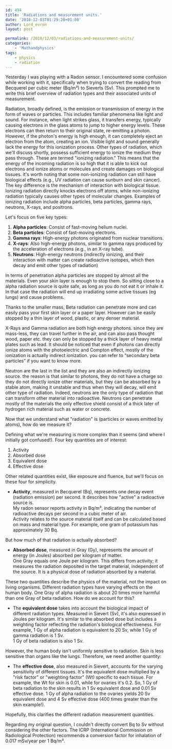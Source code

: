 ```yaml
---
id: 494
title: 'Radiations and measurement units.'
date: '2018-12-03T01:29:28+01:00'
author: Lord_evron
layout: post

permalink: /2018/12/03/radiations-and-measurement-units/
categories:
    - 'Mathandphysics'
tags:
    - physics
    - radiation
---
```


Yesterday I was playing with a Radon sensor. I encountered some confusion while working with it, specifically when trying to convert the reading from 
Becquerel per cubic meter (Bq/m³) to Sieverts (Sv). This prompted me to write this brief overview of radiation types and their associated units of measurement.


Radiation, broadly defined, is the emission or transmission of energy in the form of waves or particles. 
This includes familiar phenomena like light and sound.  For instance, when light strikes glass, it transfers energy, 
typically causing electrons in the glass atoms to jump to higher energy levels. These electrons can then return to their original state, 
re-emitting a photon. However, if the photon's energy is high enough, it can completely eject an electron from the atom, creating an ion. 
Visible light and sound generally lack the energy for this ionization process. Other types of radiation, which we'll discuss shortly, possess sufficient 
energy to ionize the medium they pass through. These are termed "ionizing radiation." This means that the energy of the incoming radiation is 
so high that it is able to kick out electrons and ionize atoms or molecules and create damages on biological tissues. 
it's worth noting that some non-ionizing radiation can still have biological effects (e.g., UV radiation can cause sunburn and skin cancer). 
The key difference is the mechanism of interaction with biological tissue. 
Ionizing radiation directly knocks electrons off atoms, while non-ionizing radiation typically causes other types of molecular changes.
Examples of ionizing radiation include alpha particles, beta particles, 
gamma rays, neutrons, X-rays, and positrons.


Let's focus on five key types:

1. **Alpha particles**: Consist of fast-moving helium nuclei.
2. **Beta particles**: Consist of fast-moving electrons.
3. **Gamma rays**: High-energy photons originated from nuclear transitions.
4. **X-rays**: Also high-energy photons, similar to gamma rays produced by the acceleration of electrons (e.g., in an X-ray tube).
5. **Neutrons**: High-energy neutrons (indirectly ionizing, and their interaction with matter can create radioactive isotopes, which then decay and emit other types of radiation)

In terms of penetration alpha particles are stopped by almost all the materials. Even your skin layer is enough to stop them. 
So sitting close to a alpha radiation source is quite safe, as long as you do not eat it or inhale it. 
In that case the radiation will end up irradiating some active tissues (eg lungs) and cause problems.

Thanks to the smaller mass, Beta radiation can penetrate more and can easily pass your first skin layer or a paper layer. 
However can be easily stopped by a thin layer of wood, plastic, or any denser material.

X-Rays and Gamma radiation are both high energy photons. since they are mass-less, they can travel further in the air, 
and can also pass thought wood, paper etc. they can only be stopped by a thick layer of heavy metal plates such as lead. 
It should be noticed that even if photons can directly ionize atoms with the photoelectric and Compton effect, mostly 
of the ionization is actually indirect ionization. you can refer to “secondary beta particles” if you want to know more.

Neutron are the last in the list and they are also an indirectly ionizing source. the reason is that similar to photons, 
they do not have a charge so they do not directly ionize other materials, but they can be absorbed by a stable atom, 
making it unstable and thus when they will decay, will emit other type of radiation. Indeed, neutrons are the only type of radiation 
that can transform other material into radioactive. Neutrons can penetrate mostly of the materials the only effective shield consist of a 
thick later of hydrogen rich material such as water or concrete.

Now that we understand what "radiation" is (particles or waves emitted by atoms), how do we measure it?

Defining what we're measuring is more complex than it seems (and where I initially got confused!).  Four key quantities are of interest:

1. Activity
2. Absorbed dose
3. Equivalent dose
4. Effective dose

Other related quantities exist, like exposure and fluence, but we'll focus on these four for simplicity.

- **Activity**, measured in Becquerel (Bq), represents one decay event (radiation emission) per second. It describes how "active" a radioactive source is.  
My radon sensor reports activity in Bq/m³, indicating the number of radioactive decays per second in a cubic meter of air.  
Activity relates to the source material itself and can be calculated based on mass and material type. For example, one gram of potassium has approximately 30 Bq.


But how much of that radiation is actually absorbed?

- **Absorbed dose**, measured in Gray (Gy), represents the amount of energy (in Joules) absorbed per kilogram of matter.  
One Gray equals one Joule per kilogram.  This differs from activity; it measures the radiation deposited in the target material, independent of the source. 
It is a physical dose of radiation absorbed by a material.

These two quantities describe the physics of the material, not the impact on living organisms. 
Different radiation types have varying effects on the human body. One Gray of alpha radiation is about 20 times more harmful than one Gray of beta radiation. 
How do we account for this?

- The **equivalent dose** takes into account the biological impact of different radiation types.  Measured in Sievert (Sv), 
it's also expressed in Joules per kilogram.  It's similar to the absorbed dose but includes a weighting factor reflecting 
the radiation's biological effectiveness. For example, 1 Gy of alpha radiation is equivalent to 20 Sv, while 1 Gy of gamma radiation is 1 Sv.  
1 Gy of beta radiation is also 1 Sv.


However, the human body isn't uniformly sensitive to radiation. Skin is less sensitive than organs like the lungs.  Therefore, we need another quantity:

- The **effective dose**, also measured in Sievert, accounts for the varying sensitivity of different tissues. 
It's the equivalent dose multiplied by a "risk factor" or "weighting factor" (Wt) specific to each tissue. 
For example, the Wt for skin is 0.01, while for ovaries it's 0.2. So, 1 Gy of beta radiation to the skin results in 1 Sv 
equivalent dose and 0.01 Sv effective dose.  1 Gy of alpha radiation to the ovaries yields 20 Sv equivalent dose and 4 Sv effective dose 
(400 times greater than the skin example!).

Hopefully, this clarifies the different radiation measurement quantities.

Regarding my original question, I couldn't directly convert Bq to Sv without considering the other factors. 
The ICRP (International Commission on Radiological Protection) recommends a conversion factor for inhalation of 0.017 mSv/year per 1 Bq/m³.
